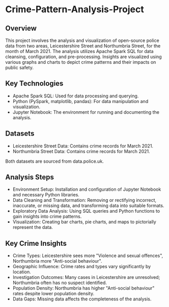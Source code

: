 # Crime-Pattern-Analysis-Project
## Overview
This project involves the analysis and visualization of open-source police data from two areas, Leicestershire Street and Northumbria Street, for the month of March 2021. The analysis utilizes Apache Spark SQL for data cleansing, configuration, and pre-processing. Insights are visualized using various graphs and charts to depict crime patterns and their impacts on public safety.

## Key Technologies
* Apache Spark SQL: Used for data processing and querying.
* Python (PySpark, matplotlib, pandas): For data manipulation and visualization.
* Jupyter Notebook: The environment for running and documenting the analysis.
  
## Datasets
* Leicestershire Street Data: Contains crime records for March 2021.
* Northumbria Street Data: Contains crime records for March 2021.
  
Both datasets are sourced from data.police.uk.

## Analysis Steps
* Environment Setup: Installation and configuration of Jupyter Notebook and necessary Python libraries.
* Data Cleaning and Transformation: Removing or rectifying incorrect, inaccurate, or missing data, and transforming data into suitable formats.
* Exploratory Data Analysis: Using SQL queries and Python functions to gain insights into crime patterns.
* Visualization: Creating bar charts, pie charts, and maps to pictorially represent the data.

## Key Crime Insights
* Crime Types: Leicestershire sees more "Violence and sexual offences", Northumbria more "Anti-social behaviour".
* Geographic Influence: Crime rates and types vary significantly by location.
* Investigation Outcomes: Many cases in Leicestershire are unresolved; Northumbria often has no suspect identified.
* Population Density: Northumbria has higher "Anti-social behaviour" rates despite lower population density.
* Data Gaps: Missing data affects the completeness of the analysis.
